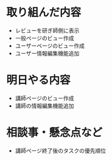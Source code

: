 # 取り組んだ内容
* レビューを研ぎ師側に表示
* 一般ページのビュー作成
* ユーザーページのビュー作成
* ユーザー情報編集機能追加

# 明日やる内容
* 講師ページのビュー作成
* 講師の情報編集機能追加

# 相談事・懸念点など
* 講師ページ終了後のタスクの優先順位
